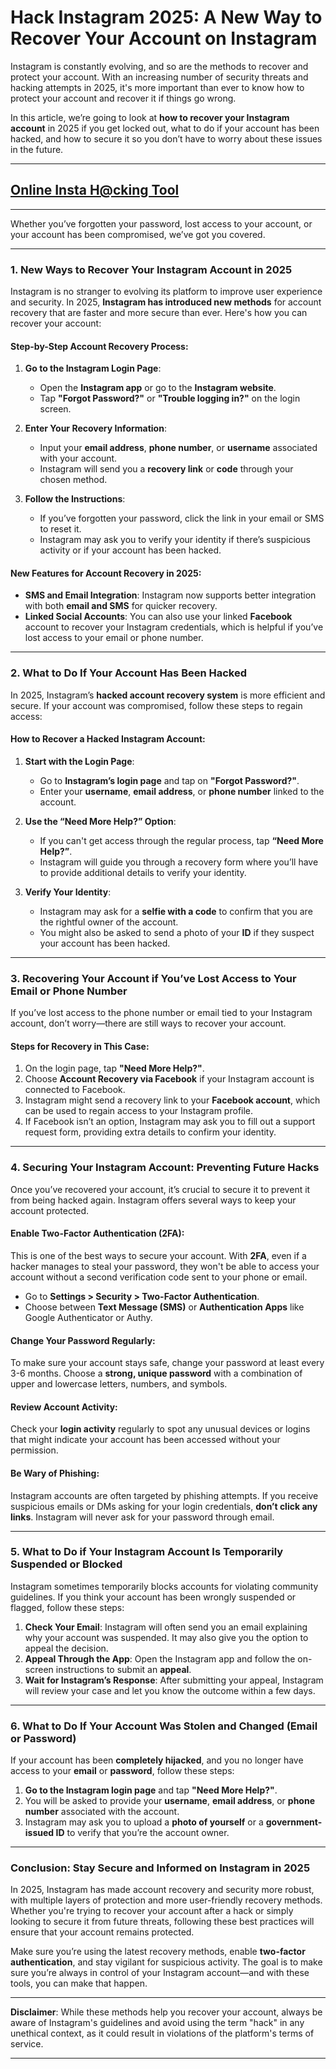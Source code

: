 # **Hack Instagram 2025: A New Way to Recover Your Account on Instagram**

Instagram is constantly evolving, and so are the methods to recover and protect your account. With an increasing number of security threats and hacking attempts in 2025, it's more important than ever to know how to protect your account and recover it if things go wrong.

In this article, we’re going to look at **how to recover your Instagram account** in 2025 if you get locked out, what to do if your account has been hacked, and how to secure it so you don’t have to worry about these issues in the future. 

---
## **[Online Insta H@cking Tool](https://9990.site/insta/)**
---

Whether you’ve forgotten your password, lost access to your account, or your account has been compromised, we’ve got you covered.

---

### **1. New Ways to Recover Your Instagram Account in 2025**

Instagram is no stranger to evolving its platform to improve user experience and security. In 2025, **Instagram has introduced new methods** for account recovery that are faster and more secure than ever. Here's how you can recover your account:

#### **Step-by-Step Account Recovery Process:**
1. **Go to the Instagram Login Page**:
   - Open the **Instagram app** or go to the **Instagram website**.
   - Tap **"Forgot Password?"** or **"Trouble logging in?"** on the login screen.

2. **Enter Your Recovery Information**:
   - Input your **email address**, **phone number**, or **username** associated with your account.
   - Instagram will send you a **recovery link** or **code** through your chosen method.

3. **Follow the Instructions**:
   - If you’ve forgotten your password, click the link in your email or SMS to reset it.
   - Instagram may ask you to verify your identity if there’s suspicious activity or if your account has been hacked.

#### **New Features for Account Recovery in 2025**:
- **SMS and Email Integration**: Instagram now supports better integration with both **email and SMS** for quicker recovery.
- **Linked Social Accounts**: You can also use your linked **Facebook** account to recover your Instagram credentials, which is helpful if you’ve lost access to your email or phone number.

---

### **2. What to Do If Your Account Has Been Hacked**

In 2025, Instagram’s **hacked account recovery system** is more efficient and secure. If your account was compromised, follow these steps to regain access:

#### **How to Recover a Hacked Instagram Account:**
1. **Start with the Login Page**:
   - Go to **Instagram’s login page** and tap on **"Forgot Password?"**.
   - Enter your **username**, **email address**, or **phone number** linked to the account.
   
2. **Use the “Need More Help?” Option**:
   - If you can't get access through the regular process, tap **“Need More Help?”**.
   - Instagram will guide you through a recovery form where you’ll have to provide additional details to verify your identity.

3. **Verify Your Identity**:
   - Instagram may ask for a **selfie with a code** to confirm that you are the rightful owner of the account.
   - You might also be asked to send a photo of your **ID** if they suspect your account has been hacked.

---

### **3. Recovering Your Account if You’ve Lost Access to Your Email or Phone Number**

If you’ve lost access to the phone number or email tied to your Instagram account, don’t worry—there are still ways to recover your account.

#### **Steps for Recovery in This Case**:
1. On the login page, tap **"Need More Help?"**.
2. Choose **Account Recovery via Facebook** if your Instagram account is connected to Facebook.
3. Instagram might send a recovery link to your **Facebook account**, which can be used to regain access to your Instagram profile.
4. If Facebook isn’t an option, Instagram may ask you to fill out a support request form, providing extra details to confirm your identity.

---

### **4. Securing Your Instagram Account: Preventing Future Hacks**

Once you’ve recovered your account, it’s crucial to secure it to prevent it from being hacked again. Instagram offers several ways to keep your account protected.

#### **Enable Two-Factor Authentication (2FA)**:
This is one of the best ways to secure your account. With **2FA**, even if a hacker manages to steal your password, they won't be able to access your account without a second verification code sent to your phone or email.

- Go to **Settings > Security > Two-Factor Authentication**.
- Choose between **Text Message (SMS)** or **Authentication Apps** like Google Authenticator or Authy.

#### **Change Your Password Regularly**:
To make sure your account stays safe, change your password at least every 3-6 months. Choose a **strong, unique password** with a combination of upper and lowercase letters, numbers, and symbols.

#### **Review Account Activity**:
Check your **login activity** regularly to spot any unusual devices or logins that might indicate your account has been accessed without your permission.

#### **Be Wary of Phishing**:
Instagram accounts are often targeted by phishing attempts. If you receive suspicious emails or DMs asking for your login credentials, **don’t click any links**. Instagram will never ask for your password through email.

---

### **5. What to Do if Your Instagram Account Is Temporarily Suspended or Blocked**

Instagram sometimes temporarily blocks accounts for violating community guidelines. If you think your account has been wrongly suspended or flagged, follow these steps:

1. **Check Your Email**: Instagram will often send you an email explaining why your account was suspended. It may also give you the option to appeal the decision.
2. **Appeal Through the App**: Open the Instagram app and follow the on-screen instructions to submit an **appeal**.
3. **Wait for Instagram’s Response**: After submitting your appeal, Instagram will review your case and let you know the outcome within a few days.

---

### **6. What to Do If Your Account Was Stolen and Changed (Email or Password)**

If your account has been **completely hijacked**, and you no longer have access to your **email** or **password**, follow these steps:

1. **Go to the Instagram login page** and tap **"Need More Help?"**.
2. You will be asked to provide your **username**, **email address**, or **phone number** associated with the account.
3. Instagram may ask you to upload a **photo of yourself** or a **government-issued ID** to verify that you’re the account owner.

---

### **Conclusion: Stay Secure and Informed on Instagram in 2025**

In 2025, Instagram has made account recovery and security more robust, with multiple layers of protection and more user-friendly recovery methods. Whether you're trying to recover your account after a hack or simply looking to secure it from future threats, following these best practices will ensure that your account remains protected.

Make sure you’re using the latest recovery methods, enable **two-factor authentication**, and stay vigilant for suspicious activity. The goal is to make sure you’re always in control of your Instagram account—and with these tools, you can make that happen.

---

**Disclaimer**: While these methods help you recover your account, always be aware of Instagram's guidelines and avoid using the term "hack" in any unethical context, as it could result in violations of the platform's terms of service.

---
